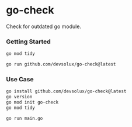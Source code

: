 # go-check

Check for outdated go module.

### Getting Started

```sh
go mod tidy

go run github.com/devsolux/go-check@latest
```

### Use Case
```bash
go install github.com/devsolux/go-check@latest
go version
go mod init go-check
go mod tidy

go run main.go
```